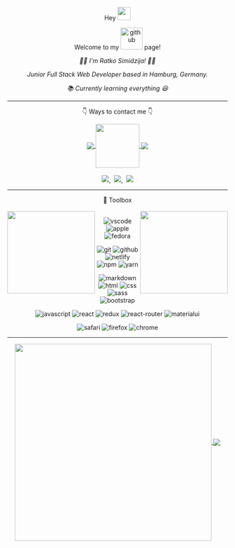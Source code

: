 <p align="center"> Hey  <img src="https://raw.githubusercontent.com/MartinHeinz/MartinHeinz/master/wave.gif" width="30px"> </p>
<p align="center">Welcome to my <img width=50 src="https://github.githubassets.com/images/modules/logos_page/Octocat.png"  alt="github"/> page!</p>
<p align="center"><i>👨‍💻 I'm Ratko Simidzija! 🙋‍♂️</i></p>
<p align="center"><i>Junior Full Stack Web Developer based in Hamburg, Germany.</i></p>
<p align="center"><i>📚 Currently learning everything 😆</i></p>

---
<p align="center">👇 Ways to contact me 👇</p>

<div align="center"> 
<a href="https://linkedin.com/in/ratkosimidzija">
  <img align="center" src="https://img.shields.io/badge/LinkedIn-0077B5?style=for-the-badge&logo=linkedin&logoColor=white" />
</a>  
<a href="#">
  <img align="center" width="100" src="https://camo.githubusercontent.com/ec0df7b334d15078e980be8f26f35f1bd6f004eaa4a121db42fed361360c1817/68747470733a2f2f6d656469612e67697068792e636f6d2f6d656469612f4c6e516a7057614f4e386e68723231764e572f67697068792e676966" />
</a> 
<a href="https://www.instagram.com/sira08_/" target="_blank">
  <img align="center" src="https://img.shields.io/badge/Instagram-E4405F?style=for-the-badge&logo=instagram&logoColor=white" />
</a> 
</div>
<br/>
<div align="center"> 
<a href="https://twitter.com/sira_008">
  <img src="https://img.shields.io/badge/Twitter-1DA1F2?style=for-the-badge&logo=twitter&logoColor=white" />
</a>  &nbsp;
<a href="mailto:ratko.simidzija@icloud.com">
  <img src="https://img.shields.io/badge/mail-007aff?style=for-the-badge&logo=icloud&logoColor=white" />
</a>  &nbsp;
<a href="https://t.me/sira_08">
  <img src="https://img.shields.io/badge/Telegram-2CA5E0?style=for-the-badge&logo=telegram&logoColor=white" />
</a>  

</div>
<hr/>

<div align="center">🧰 Toolbox</div>
<br/>


<a href="#">
  <img align="left" width=200 height=188 align="left" src="https://raw.githubusercontent.com/rahul-jha98/rahul-jha98/main/techstack.gif" />
</a>  

<a href="#">
  <img align="right" width=200 height=188 src="https://camo.githubusercontent.com/62da68eb62b1e5f175f7d1f0191dd89a653d7908feb22d37d4a0ab07365d6791/68747470733a2f2f6d656469612e67697068792e636f6d2f6d656469612f4d3967624264396e6244724f5475314d71782f67697068792e676966" />
</a> 

<div align="center">
  
<img src="https://img.shields.io/badge/Visual_Studio_Code-0078D4?style=flat&logo=visual%20studio%20code&logoColor=white" alt="vscode"/> <img src="https://img.shields.io/badge/Mac%20Mini%20M1-lightgrey?style=flat&logo=apple" alt="apple"/>
<img src="https://img.shields.io/badge/Fedora-294172?style=flat&logo=fedora&logoColor=white" alt="fedora"/> 

<img src="https://img.shields.io/badge/Git-F05032?style=flat&logo=git&logoColor=white" alt="git"/> <img src="https://img.shields.io/badge/GitHub-100000?style=flat&logo=github&logoColor=white" alt="github"/>
<img src="https://img.shields.io/badge/Netlify-00C7B7?style=flat&logo=netlify&logoColor=white" alt="netlify"/>
<img src="https://img.shields.io/badge/npm-CB3837?style=flat&logo=npm&logoColor=white" alt="npm"/> 
<img src="https://img.shields.io/badge/Yarn-2C8EBB?style=flat&logo=yarn&logoColor=white" alt="yarn"/>

<img src="https://img.shields.io/badge/Markdown-000000?style=flat&logo=markdown&logoColor=white" alt="markdown"/> <img src="https://img.shields.io/badge/HTML5-E34F26?style=flat&logo=html5&logoColor=white" alt="html"/> 
<img src="https://img.shields.io/badge/CSS3-1572B6?style=flat&logo=css3&logoColor=white" alt="css"/>
<img src="https://img.shields.io/badge/Sass-CC6699?style=flat&logo=sass&logoColor=white" alt="sass"/>
<img src="https://img.shields.io/badge/Bootstrap-563D7C?style=flat&logo=bootstrap&logoColor=white" alt="bootstrap"/>

<img src="https://img.shields.io/badge/JavaScript-F7DF1E?style=flat&logo=javascript&logoColor=black" alt="javascript"/> <img src="https://img.shields.io/badge/React-20232A?style=flat&logo=react&logoColor=61DAFB" alt="react"/>
<img src="https://img.shields.io/badge/Redux-593D88?style=flat&logo=redux&logoColor=white" alt="redux"/>
<img src="https://img.shields.io/badge/React_Router-CA4245?style=flat&logo=react-router&logoColor=white" alt="react-router"/>
<img src="https://img.shields.io/badge/Material--UI-0081CB?style=flat&logo=material-ui&logoColor=white" alt="materialui"/>
  
<img src="https://img.shields.io/badge/Safari-FF1B2D?style=flat&logo=Safari&logoColor=white" alt="safari"/> <img src="https://img.shields.io/badge/Firefox_Browser-FF7139?style=flat&logo=Firefox-Browser&logoColor=white" alt="firefox"/>
<img src="https://img.shields.io/badge/Google_chrome-4285F4?style=flat&logo=Google-chrome&logoColor=white" alt="chrome"/>

</div>
</div>
  
---
<div align="center">
<a href="https://github.com/ratko-sim/github-readme-stats">
  <img width=450 align="center" src="https://github-readme-stats-ratko-sim.vercel.app/api?username=ratko-sim&count_private=true&show_icons=true&bg_color=66000000&text_color=5D6D7E&title_color=0078FF&border_color=66000000&custom_title=GitHub Stats" />
</a>

<a href="https://github.com/ratko-sim/github-readme-stats">
  <img card_width=450 align="center" src="https://github-readme-stats.vercel.app/api/top-langs/?username=ratko-sim&layout=compact&bg_color=66000000&text_color=5D6D7E&title_color=0078FF&border_color=66000000&langs_count=4" />
</a> 
</div>

<!--START_SECTION:waka-->
<!--END_SECTION:waka-->


